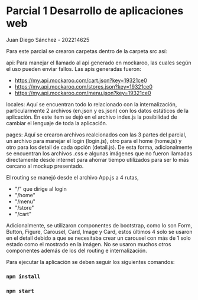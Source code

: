 
# Parcial 1 Desarrollo de aplicaciones web

Juan Diego Sánchez - 202214625

Para este parcial se crearon carpetas dentro de la carpeta src así:

api: Para manejar el llamado al api generado en mockaroo, las cuales según el uso pueden enviar fallos. Las apis generadas fueron:

- https://my.api.mockaroo.com/cart.json?key=19321ce0 
- https://my.api.mockaroo.com/stores.json?key=19321ce0
- https://my.api.mockaroo.com/menu.json?key=19321ce0

locales: Aquí se encuentran todo lo relacionado con  la internalización, particularmente 2 archivos (en.json y es.json) con los datos estáticos de la aplicación. En este item se dejó en el archivo index.js la posibilidad de cambiar el lenguaje de toda la aplicación.

pages: Aquí se crearon archivos realcionados con las 3 partes del parcial, un archivo para manejar el login (login.js), otro para el home (home.js) y otro para los detail de cada opción (detail.js). De esta forma, adicionalmente se encuentran los archivos .css e algunas imágenes que no fueron llamadas directamente desde internet para ahorrar tiempo utilizados para ser lo más cercano al mockup presentado. 

El routing se manejó desde el archivo App.js a 4 rutas, 
- "/" que dirige al login
- "/home"
- "/menu"
- "/store"
- "/cart"

Adicionalmente, se utilizaron componentes de bootstrap, como lo son Form, Button, Figure, Carousel, Card, Image y Card, estos últimos 4 solo se usaron en el detail debido a que se necesitaba crear un carousel con más de 1 solo estado como el mostrado en la imágen. No se usaron muchos otros componentes además de los del routing e internalización.

Para ejecutar la aplicación se deben seguir los siguientes comandos:

### `npm install`

### `npm start`
